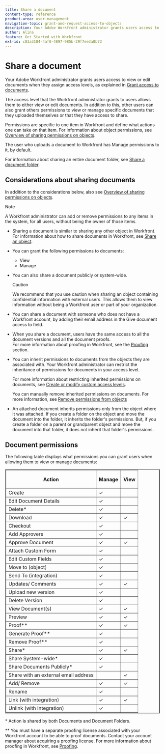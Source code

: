 ```yaml
---
title: Share a document
content-type: reference
product-area: user-management
navigation-topic: grant-and-request-access-to-objects
description: Your Adobe Workfront administrator grants users access to view or edit documents when they assign access levels, as explained in Grant access to documents.
author: Alina
feature: Get Started with Workfront
exl-id: c83a3184-4af0-4897-985b-29f7ee3a0b73
---
```

# Share a document

Your Adobe Workfront administrator grants users access to view or edit documents when they assign access levels, as explained in [Grant access to documents](../../administration-and-setup/add-users/configure-and-grant-access/grant-access-documents.md).

The access level that the Workfront administrator grants to users allows them to either view or edit documents. In addition to this, other users can also grant others permissions to view or manage specific documents that they uploaded themselves or that they have access to share.

Permissions are specific to one item in Workfront and define what actions one can take on that item. For information about object permissions, see [Overview of sharing permissions on objects](../../workfront-basics/grant-and-request-access-to-objects/sharing-permissions-on-objects-overview.md).

The user who uploads a document to Workfront has Manage permissions to it, by default.

For information about sharing an entire document folder, see [Share a document folder](../../workfront-basics/grant-and-request-access-to-objects/share-a-document-folder.md).

## Considerations about sharing documents

In addition to the considerations below, also see [Overview of sharing permissions on objects](../../workfront-basics/grant-and-request-access-to-objects/sharing-permissions-on-objects-overview.md).

>[!NOTE]
>
>A Workfront administrator can add or remove permissions to any items in the system, for all users, without being the owner of those items.

* Sharing a document is similar to sharing any other object in Workfront. For information about how to share documents in Workfront, see [Share an object](../../workfront-basics/grant-and-request-access-to-objects/share-an-object.md).
* You can grant the following permissions to documents:

   * View
   * Manage

* You can also share a document publicly or system-wide.

  >[!CAUTION]
  >
  >We recommend that you use caution when sharing an object containing confidential information with external users. This allows them to view information without being a Workfront user or part of your organization.

* You can share a document with someone who does not have a Workfront account, by adding their email address in the Give document access to field.
* When you share a document, users have the same access to all the document versions and all the document proofs.  
  For more information about proofing in Workfront, see the [Proofing](../../review-and-approve-work/proofing/proofing.md) section.

* You can inherit permissions to documents from the objects they are associated with. Your Workfront administrator can restrict the inheritance of permissions for documents in your access level.

  For more information about restricting inherited permissions on documents, see [Create or modify custom access levels](../../administration-and-setup/add-users/configure-and-grant-access/create-modify-access-levels.md).

  You can manually remove inherited permissions on documents. For more information, see [Remove permissions from objects](../../workfront-basics/grant-and-request-access-to-objects/remove-permissions-from-objects.md)

* An attached document inherits permissions only from the object where it was attached. If you create a folder on the object and move the document into the folder, it inherits the folder's permissions. But, if you create a folder on a parent or grandparent object and move the document into that folder, it does not inherit that folder's permissions.

## Document permissions

The following table displays what permissions you can grant users when allowing them to view or manage documents:

<table border="2" cellspacing="15" cellpadding="1"> 
 <col> 
 <col> 
 <col> 
 <thead> 
  <tr> 
   <th> <p><strong>Action</strong> </p> </th> 
   <th> <p><strong>Manage</strong> </p> </th> 
   <th> <p><strong>View</strong> </p> </th> 
  </tr> 
 </thead> 
 <tbody> 
  <tr> 
   <td scope="row">Create</td> 
   <td>✓</td> 
   <td> </td> 
  </tr> 
  <tr> 
   <td scope="row">Edit Document Details</td> 
   <td>✓</td> 
   <td> </td> 
  </tr> 
  <tr> 
   <td scope="row">Delete*</td> 
   <td>✓</td> 
   <td> </td> 
  </tr> 
  <tr> 
   <td scope="row">Download</td> 
   <td>✓</td> 
   <td>✓</td> 
  </tr> 
  <tr> 
   <td scope="row">Checkout</td> 
   <td>✓</td> 
   <td> </td> 
  </tr> 
  <tr> 
   <td scope="row">Add Approvers</td> 
   <td>✓</td> 
   <td> </td> 
  </tr> 
  <tr> 
   <td scope="row">Approve Document</td> 
   <td>✓</td> 
   <td>✓</td> 
  </tr> 
  <tr> 
   <td scope="row">Attach Custom Form</td> 
   <td>✓</td> 
   <td> </td> 
  </tr> 
  <tr> 
   <td scope="row">Edit Custom Fields</td> 
   <td>✓</td> 
   <td> </td> 
  </tr> 
  <tr> 
   <td scope="row">Move to (object)</td> 
   <td>✓</td> 
   <td> </td> 
  </tr> 
  <tr> 
   <td scope="row">Send To (integration)</td> 
   <td>✓</td> 
   <td> </td> 
  </tr> 
  <tr> 
   <td scope="row">Updates/ Comments</td> 
   <td>✓</td> 
   <td>✓</td> 
  </tr> 
  <tr> 
   <td scope="row">Upload new version</td> 
   <td>✓</td> 
   <td> </td> 
  </tr> 
  <tr> 
   <td scope="row">Delete Version</td> 
   <td>✓</td> 
   <td> </td> 
  </tr> 
  <tr> 
   <td scope="row">View Document(s)</td> 
   <td>✓</td> 
   <td>✓</td> 
  </tr> 
  <tr> 
   <td scope="row">Preview</td> 
   <td>✓</td> 
   <td>✓</td> 
  </tr> 
  <tr> 
   <td scope="row">Proof**</td> 
   <td>✓</td> 
   <td>✓</td> 
  </tr> 
  <tr> 
   <td scope="row">Generate Proof**</td> 
   <td>✓</td> 
   <td> </td> 
  </tr> 
  <tr> 
   <td scope="row">Remove Proof**</td> 
   <td>✓</td> 
   <td> </td> 
  </tr> 
  <tr> 
   <td scope="row">Share*</td> 
   <td>✓</td> 
   <td>✓</td> 
  </tr> 
  <tr> 
   <td scope="row">Share System-wide*</td> 
   <td>✓</td> 
   <td> </td> 
  </tr> 
  <tr> 
   <td scope="row">Share Documents Publicly*</td> 
   <td>✓</td> 
   <td> </td> 
  </tr> 
  <tr> 
   <td scope="row">Share with an external email address</td> 
   <td> </td> 
   <td>✓</td> 
  </tr> 
  <tr> 
   <td scope="row">Add/ Remove</td> 
   <td>✓</td> 
   <td>✓</td> 
  </tr> 
  <tr> 
   <td scope="row">Rename</td> 
   <td>✓</td> 
   <td> </td> 
  </tr> 
  <tr> 
   <td scope="row">Link (with integration)</td> 
   <td>✓</td> 
   <td>✓</td> 
  </tr> 
  <tr> 
   <td scope="row">Unlink (with integration)</td> 
   <td>✓</td> 
   <td> </td> 
  </tr> 
 </tbody> 
</table>

&#42; Action is shared by both Documents and Document Folders.

&#42;&#42; You must have a separate proofing license associated with your Workfront account to be able to proof documents. Contact your account manager about acquiring a proofing license. For more information about proofing in Workfront, see [Proofing](../../review-and-approve-work/proofing/proofing.md).
